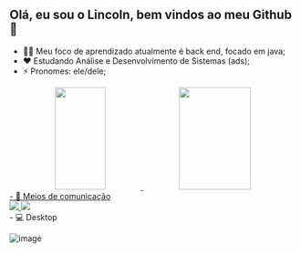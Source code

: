 ## Olá, eu sou o Lincoln, bem vindos ao meu Github  👋


- 🐱‍💻 Meu foco de aprendizado atualmente é back end, focado em java; 
- ❤️ Estudando Análise e Desenvolvimento de Sistemas (ads);
- ⚡ Pronomes: ele/dele;

<div align="center">
  <a href="https://github.com/LincolnBarsotti">
  <img width="42%" height="180em" src="https://github-readme-stats.vercel.app/api?username=LincolnBarsotti&show_icons=true&theme=dark&include_all_commits=true&count_private=true"/>
  <img width="50%" height="180em" src="https://github-readme-stats.vercel.app/api/top-langs/?username=LincolnBarsotti&layout=compact&langs_count=7&theme=dark"/>
</div>
- 📲 Meios de comunicação 
  
<div> 
<a href="https://www.linkedin.com/in/lincoln-barsotti-64485a22b/" target="_blank"><img src="https://img.shields.io/badge/-LinkedIn-%230077B5?style=for-the-badge&logo=linkedin&logoColor=white" target="_blank">
<a href = "mailto:lincolnbarsotti.dev@gmail.com"><img src="https://img.shields.io/badge/-Gmail-%23333?style=for-the-badge&logo=gmail&logoColor=white" target="_blank"></a>
</div>
- 💻 Desktop
  
<div>
  
![image](https://img.shields.io/badge/lenovo%20laptop-E2231A?style=for-the-badge&logo=lenovo&logoColor=white)
  
</div>
  
